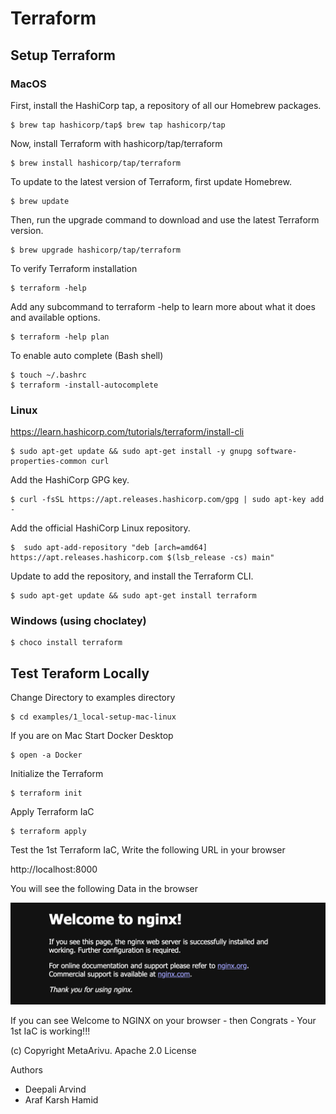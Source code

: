 # Terraform

## Setup Terraform

### MacOS

First, install the HashiCorp tap, a repository of all our Homebrew packages.
 ```
 $ brew tap hashicorp/tap$ brew tap hashicorp/tap
 ```
Now, install Terraform with hashicorp/tap/terraform

```
$ brew install hashicorp/tap/terraform
```

To update to the latest version of Terraform, first update Homebrew.

```
$ brew update
```
 
 Then, run the upgrade command to download and use the latest Terraform version.

 ```
 $ brew upgrade hashicorp/tap/terraform
 ```

 To verify Terraform installation

 ```
 $ terraform -help
 ```

 Add any subcommand to terraform -help to learn more about what it does and available options.

 ```
 $ terraform -help plan
 ```

 To enable auto complete (Bash shell)
 ```
 $ touch ~/.bashrc
 $ terraform -install-autocomplete
 ```

 ### Linux

 https://learn.hashicorp.com/tutorials/terraform/install-cli

 ```
 $ sudo apt-get update && sudo apt-get install -y gnupg software-properties-common curl
 ```

Add the HashiCorp GPG key.
```
$ curl -fsSL https://apt.releases.hashicorp.com/gpg | sudo apt-key add -
```

Add the official HashiCorp Linux repository.
```
$  sudo apt-add-repository "deb [arch=amd64] https://apt.releases.hashicorp.com $(lsb_release -cs) main"
```

Update to add the repository, and install the Terraform CLI.
```
$ sudo apt-get update && sudo apt-get install terraform
```

 ### Windows (using choclatey)

 ```
 $ choco install terraform
 ```

 ## Test Teraform Locally

Change Directory to examples directory

```
$ cd examples/1_local-setup-mac-linux
```

If you are on Mac Start Docker Desktop
```
$ open -a Docker
```

Initialize the Terraform
```
$ terraform init
```

Apply Terraform IaC

```
$ terraform apply
```

Test the 1st Terraform IaC, Write the following URL in your browser

http://localhost:8000 

You will see the following Data in the browser

![Terraform local setup](https://raw.githubusercontent.com/MetaArivu/terraform-eks/master/images/terraform-local-server-ex.png)

If you can see Welcome to NGINX on your browser - then Congrats - Your 1st IaC is working!!!

(c) Copyright MetaArivu. Apache 2.0 License 

Authors

- Deepali Arvind
- Araf Karsh Hamid

